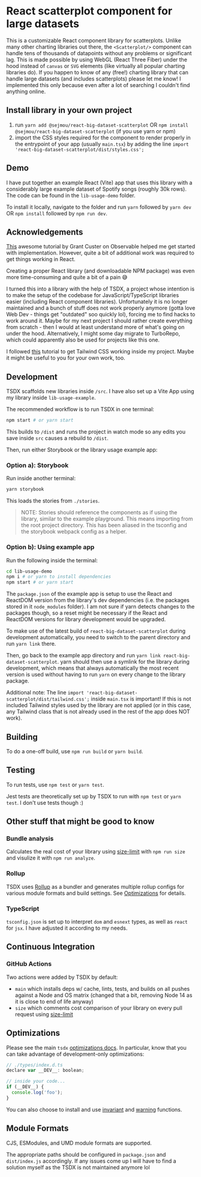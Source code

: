 # React scatterplot component for large datasets

This is a customizable React component library for scatterplots. Unlike many other charting libraries out there, the `<Scatterplot/>` component can handle tens of thousands of datapoints without any problems or significant lag. This is made possible by using WebGL (React Three Fiber) under the hood instead of `canvas` or `SVG` elements (like virtually all popular charting libraries do).
If you happen to know of any (free!) charting library that can handle large datasets (and includes scatterplots) please let me know! I implemented this only because even after a lot of searching I couldn't find anything online.

## Install library in your own project

1. run `yarn add @sejmou/react-big-dataset-scatterplot` OR `npm install @sejmou/react-big-dataset-scatterplot` (if you use yarn or npm)
2. import the CSS styles required for the component to render properly in the entrypoint of your app (usually `main.tsx`) by adding the line `import 'react-big-dataset-scatterplot/dist/styles.css';`

## Demo

I have put together an example React (Vite) app that uses this library with a considerably large example dataset of Spotify songs (roughly 30k rows). The code can be found in the `lib-usage-demo` folder.

To install it locally, navigate to the folder and run `yarn` followed by `yarn dev` OR `npm install` followed by `npm run dev`.

## Acknowledgements

[This](https://observablehq.com/@grantcuster/using-three-js-for-2d-data-visualization) awesome tutorial by Grant Custer on Observable helped me get started with implementation. However, quite a bit of additional work was required to get things working in React.

Creating a proper React library (and downloadable NPM package) was even more time-consuming and quite a bit of a pain 😅

I turned this into a library with the help of TSDX, a project whose intention is to make the setup of the codebase for JavaScript/TypeScript libraries easier (including React component libraries). Unfortunately it is no longer maintained and a bunch of stuff does not work properly anymore (gotta love Web Dev - things get "outdated" soo quickly lol), forcing me to find hacks to work around it. Maybe for my next project I should rather create everything from scratch - then I would at least understand more of what's going on under the hood. Alternatively, I might some day migrate to TurboRepo, which could apparently also be used for projects like this one.

I followed [this](https://zach.codes/build-your-own-flexible-component-library-using-tsdx-typescript-tailwind-css-headless-ui/) tutorial to get Tailwind CSS working inside my project. Maybe it might be useful to you for your own work, too.

## Development

TSDX scaffolds new libraries inside `/src`. I have also set up a Vite App using my library inside `lib-usage-example`.

The recommended workflow is to run TSDX in one terminal:

```bash
npm start # or yarn start
```

This builds to `/dist` and runs the project in watch mode so any edits you save inside `src` causes a rebuild to `/dist`.

Then, run either Storybook or the library usage example app:

### Option a): Storybook

Run inside another terminal:

```bash
yarn storybook
```

This loads the stories from `./stories`.

> NOTE: Stories should reference the components as if using the library, similar to the example playground. This means importing from the root project directory. This has been aliased in the tsconfig and the storybook webpack config as a helper.

### Option b): Using example app
Run the following inside the terminal:

```bash
cd lib-usage-demo
npm i # or yarn to install dependencies
npm start # or yarn start
```

The `package.json` of the example app is setup to use the React and ReactDOM version from the library's dev dependencies (i.e. the packages stored in it `node_modules` folder).
I am not sure if yarn detects changes to the packages though, so a reset might be necessary if the React and ReactDOM versions for library development would be upgraded.

To make use of the latest build of `react-big-dataset-scatterplot` during development automatically, you need to switch to the parent directory and run `yarn link` there.

Then, go back to the example app directory and run `yarn link react-big-dataset-scatterplot`. yarn should then use a symlink for the library during development, which means that always automatically the most recent version is used without having to run `yarn` on every change to the library package.

Additional note: The line `import 'react-big-dataset-scatterplot/dist/tailwind.css';` inside `main.tsx` is important! If this is not included Tailwind styles used by the library are not applied (or in this case, any Tailwind class that is not already used in the rest of the app does NOT work).

## Building

To do a one-off build, use `npm run build` or `yarn build`.

## Testing

To run tests, use `npm test` or `yarn test`.

Jest tests are theoretically set up by TSDX to run with `npm test` or `yarn test`. I don't use tests though :)

## Other stuff that might be good to know

### Bundle analysis

Calculates the real cost of your library using [size-limit](https://github.com/ai/size-limit) with `npm run size` and visulize it with `npm run analyze`.

### Rollup

TSDX uses [Rollup](https://rollupjs.org) as a bundler and generates multiple rollup configs for various module formats and build settings. See [Optimizations](#optimizations) for details.

### TypeScript

`tsconfig.json` is set up to interpret `dom` and `esnext` types, as well as `react` for `jsx`. I have adjusted it according to my needs.

## Continuous Integration

### GitHub Actions

Two actions were added by TSDX by default:

- `main` which installs deps w/ cache, lints, tests, and builds on all pushes against a Node and OS matrix (changed that a bit, removing Node 14 as it is close to end of life anyway)
- `size` which comments cost comparison of your library on every pull request using [size-limit](https://github.com/ai/size-limit)

## Optimizations

Please see the main `tsdx` [optimizations docs](https://github.com/palmerhq/tsdx#optimizations). In particular, know that you can take advantage of development-only optimizations:

```js
// ./types/index.d.ts
declare var __DEV__: boolean;

// inside your code...
if (__DEV__) {
  console.log('foo');
}
```

You can also choose to install and use [invariant](https://github.com/palmerhq/tsdx#invariant) and [warning](https://github.com/palmerhq/tsdx#warning) functions.

## Module Formats

CJS, ESModules, and UMD module formats are supported.

The appropriate paths should be configured in `package.json` and `dist/index.js` accordingly. If any issues come up I will have to find a solution myself as the TSDX is not maintained anymore lol
